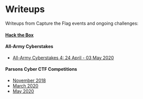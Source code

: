 # Writeups
Writeups from Capture the Flag events and ongoing challenges:

#### [Hack the Box](https://github.com/eesantiago/Writeups/tree/master/hack_the_box)
#### All-Army Cyberstakes
* [All-Army Cyberstakes 4: 24 April - 03 May 2020](https://github.com/eesantiago/Writeups/blob/master/cyberstakes/2020/README.md)
#### Parsons Cyber CTF Competitions
* [November 2018](https://github.com/eesantiago/Writeups/tree/master/parsons_cyber/november_2018)  
* [March 2020](https://github.com/eesantiago/Writeups/blob/master/parsons_cyber/march_2020/2020.03.20.ParsonsCTFSolutions.pdf)
* [May 2020](https://github.com/eesantiago/Writeups/blob/master/parsons_cyber/may_2020/2020.05.22.ParsonsCTFSolutions.pdf) 
